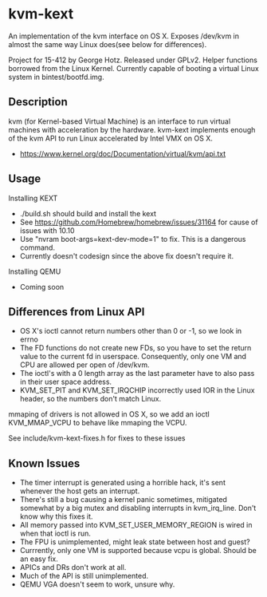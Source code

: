 kvm-kext
========

An implementation of the kvm interface on OS X.
Exposes /dev/kvm in almost the same way Linux does(see below for differences).

Project for 15-412 by George Hotz. Released under GPLv2. Helper functions borrowed from the Linux Kernel.
Currently capable of booting a virtual Linux system in bintest/bootfd.img.

Description
-----------

kvm (for Kernel-based Virtual Machine) is an interface to run virtual machines with acceleration by the hardware.
kvm-kext implements enough of the kvm API to run Linux accelerated by Intel VMX on OS X.
* https://www.kernel.org/doc/Documentation/virtual/kvm/api.txt

Usage
-----

Installing KEXT

* ./build.sh should build and install the kext
* See https://github.com/Homebrew/homebrew/issues/31164 for cause of issues with 10.10 
* Use "nvram boot-args=kext-dev-mode=1" to fix. This is a dangerous command.
* Currently doesn't codesign since the above fix doesn't require it.

Installing QEMU

* Coming soon

Differences from Linux API
--------------------------

* OS X's ioctl cannot return numbers other than 0 or -1, so we look in errno
* The FD functions do not create new FDs, so you have to set the return value to the current fd in userspace.
  Consequently, only one VM and CPU are allowed per open of /dev/kvm.
* The ioctl's with a 0 length array as the last parameter have to also pass in their user space address.
* KVM_SET_PIT and KVM_SET_IRQCHIP incorrectly used IOR in the Linux header, so the numbers don't match Linux.

mmaping of drivers is not allowed in OS X, so we add an ioctl KVM_MMAP_VCPU to behave like mmaping the VCPU.

See include/kvm-kext-fixes.h for fixes to these issues

Known Issues
------------

* The timer interrupt is generated using a horrible hack, it's sent whenever the host gets an interrupt.
* There's still a bug causing a kernel panic sometimes, mitigated somewhat by a big mutex and disabling
  interrupts in kvm_irq_line. Don't know why this fixes it.
* All memory passed into KVM_SET_USER_MEMORY_REGION is wired in when that ioctl is run.
* The FPU is unimplemented, might leak state between host and guest?
* Currrently, only one VM is supported because vcpu is global. Should be an easy fix.
* APICs and DRs don't work at all.
* Much of the API is still unimplemented.
* QEMU VGA doesn't seem to work, unsure why.

